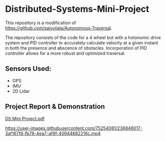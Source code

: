 # Distributed-Systems-Mini-Project
This repository is a modification of https://github.com/saivojjala/Autonomous-Traversal.

The repository consists of the code for a 4 wheel bot with a holonomic drive system and PID controller to accurately calculate velocity at a given instant in both the presence and abscence of obstacles. Incorporation of PID controller allows for a more robust and optimized traversal. 

## Sensors Used:
* GPS
* IMU
* 2D Lidar

## Project Report & Demonstration
[DS Mini Project.pdf](https://github.com/saivojjala/Distributed-Systems-Mini-Project/files/11414010/DS.Mini.Project.pdf)

https://user-images.githubusercontent.com/75254081/236846017-3af167f8-fb78-4ea7-af9f-40944682216c.mp4

